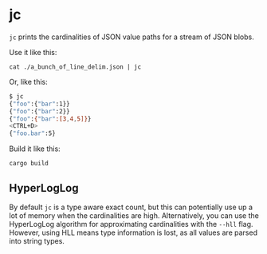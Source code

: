 jc
==

`jc` prints the cardinalities of JSON value paths for a stream of JSON blobs.

Use it like this:

`cat ./a_bunch_of_line_delim.json | jc`

Or, like this:

``` sh
$ jc
{"foo":{"bar":1}}
{"foo":{"bar":2}}
{"foo":{"bar":[3,4,5]}}
<CTRL+D>
{"foo.bar":5}
```

Build it like this:

`cargo build`

## HyperLogLog

By default `jc` is a type aware exact count, but this can potentially use up a
lot of memory when the cardinalities are high. Alternatively, you can use the
HyperLogLog algorithm for approximating cardinalities with the `--hll` flag.
However, using HLL means type information is lost, as all values are parsed into
string types.
